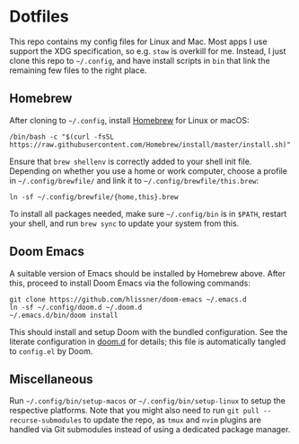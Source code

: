 # Dotfiles
This repo contains my config files for Linux and Mac. Most apps I
use support the XDG specification, so e.g. `stow` is overkill for
me. Instead, I just clone this repo to `~/.config`, and have install
scripts in `bin` that link the remaining few files to the right place.

## Homebrew
After cloning to `~/.config`, install [Homebrew][2] for Linux or macOS:

    /bin/bash -c "$(curl -fsSL https://raw.githubusercontent.com/Homebrew/install/master/install.sh)"

Ensure that `brew shellenv` is correctly added to your shell init file.
Depending on whether you use a home or work computer, choose a profile
in `~/.config/brewfile/` and link it to `~/.config/brewfile/this.brew`:

    ln -sf ~/.config/brewfile/{home,this}.brew

To install all packages needed, make sure `~/.config/bin` is in `$PATH`,
restart your shell, and run `brew sync` to update your system from this.

## Doom Emacs
A suitable version of Emacs should be installed by Homebrew above.
After this, proceed to install Doom Emacs via the following commands:

    git clone https://github.com/hlissner/doom-emacs ~/.emacs.d
    ln -sf ~/.config/doom.d ~/.doom.d
    ~/.emacs.d/bin/doom install

This should install and setup Doom with the bundled configuration.
See the literate configuration in [doom.d](./doom.d/config.org) for
details; this file is automatically tangled to `config.el` by Doom.

## Miscellaneous
Run `~/.config/bin/setup-macos` or `~/.config/bin/setup-linux`
to setup the respective platforms. Note that you might also
need to run `git pull --recurse-submodules` to update the
repo, as `tmux` and `nvim` plugins are handled via Git
submodules instead of using a dedicated package manager.

[1]: https://github.com/jabirali?tab=repositories&type=source
[2]: https://brew.sh/
